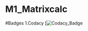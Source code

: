 # M1_Matrixcalc
#Badges
1.Codacy [![Codacy_Badge](https://app.codacy.com/gh/yogeshh10/M1_Matrixcalc/dashboard)
